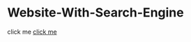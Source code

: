 # Website-With-Search-Engine


click me <a href="https://github.com/ChristoperMeneses/Website-With-Search-Engine.git">click me</a>
